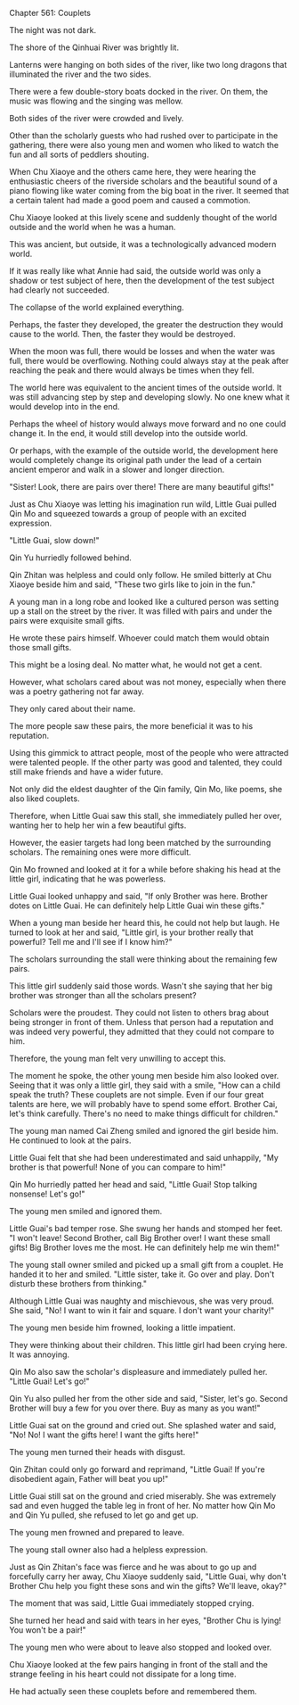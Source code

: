 Chapter 561: Couplets

The night was not dark.

The shore of the Qinhuai River was brightly lit.

Lanterns were hanging on both sides of the river, like two long dragons that illuminated the river and the two sides.

There were a few double-story boats docked in the river. On them, the music was flowing and the singing was mellow.

Both sides of the river were crowded and lively.

Other than the scholarly guests who had rushed over to participate in the gathering, there were also young men and women who liked to watch the fun and all sorts of peddlers shouting.

When Chu Xiaoye and the others came here, they were hearing the enthusiastic cheers of the riverside scholars and the beautiful sound of a piano flowing like water coming from the big boat in the river. It seemed that a certain talent had made a good poem and caused a commotion.

Chu Xiaoye looked at this lively scene and suddenly thought of the world outside and the world when he was a human.

This was ancient, but outside, it was a technologically advanced modern world.

If it was really like what Annie had said, the outside world was only a shadow or test subject of here, then the development of the test subject had clearly not succeeded.

The collapse of the world explained everything.

Perhaps, the faster they developed, the greater the destruction they would cause to the world. Then, the faster they would be destroyed.

When the moon was full, there would be losses and when the water was full, there would be overflowing. Nothing could always stay at the peak after reaching the peak and there would always be times when they fell.

The world here was equivalent to the ancient times of the outside world. It was still advancing step by step and developing slowly. No one knew what it would develop into in the end.

Perhaps the wheel of history would always move forward and no one could change it. In the end, it would still develop into the outside world.

Or perhaps, with the example of the outside world, the development here would completely change its original path under the lead of a certain ancient emperor and walk in a slower and longer direction.

"Sister\! Look, there are pairs over there\! There are many beautiful gifts\!"

Just as Chu Xiaoye was letting his imagination run wild, Little Guai pulled Qin Mo and squeezed towards a group of people with an excited expression.

"Little Guai, slow down\!"

Qin Yu hurriedly followed behind.

Qin Zhitan was helpless and could only follow. He smiled bitterly at Chu Xiaoye beside him and said, "These two girls like to join in the fun."

A young man in a long robe and looked like a cultured person was setting up a stall on the street by the river. It was filled with pairs and under the pairs were exquisite small gifts.

He wrote these pairs himself. Whoever could match them would obtain those small gifts.

This might be a losing deal. No matter what, he would not get a cent.

However, what scholars cared about was not money, especially when there was a poetry gathering not far away.

They only cared about their name.

The more people saw these pairs, the more beneficial it was to his reputation.

Using this gimmick to attract people, most of the people who were attracted were talented people. If the other party was good and talented, they could still make friends and have a wider future.

Not only did the eldest daughter of the Qin family, Qin Mo, like poems, she also liked couplets.

Therefore, when Little Guai saw this stall, she immediately pulled her over, wanting her to help her win a few beautiful gifts.

However, the easier targets had long been matched by the surrounding scholars. The remaining ones were more difficult.

Qin Mo frowned and looked at it for a while before shaking his head at the little girl, indicating that he was powerless.

Little Guai looked unhappy and said, "If only Brother was here. Brother dotes on Little Guai. He can definitely help Little Guai win these gifts."

When a young man beside her heard this, he could not help but laugh. He turned to look at her and said, "Little girl, is your brother really that powerful? Tell me and I'll see if I know him?"

The scholars surrounding the stall were thinking about the remaining few pairs.

This little girl suddenly said those words. Wasn't she saying that her big brother was stronger than all the scholars present?

Scholars were the proudest. They could not listen to others brag about being stronger in front of them. Unless that person had a reputation and was indeed very powerful, they admitted that they could not compare to him.

Therefore, the young man felt very unwilling to accept this.

The moment he spoke, the other young men beside him also looked over. Seeing that it was only a little girl, they said with a smile, "How can a child speak the truth? These couplets are not simple. Even if our four great talents are here, we will probably have to spend some effort. Brother Cai, let's think carefully. There's no need to make things difficult for children."

The young man named Cai Zheng smiled and ignored the girl beside him. He continued to look at the pairs.

Little Guai felt that she had been underestimated and said unhappily, "My brother is that powerful\! None of you can compare to him\!"

Qin Mo hurriedly patted her head and said, "Little Guai\! Stop talking nonsense\! Let's go\!"

The young men smiled and ignored them.

Little Guai's bad temper rose. She swung her hands and stomped her feet. "I won't leave\! Second Brother, call Big Brother over\! I want these small gifts\! Big Brother loves me the most. He can definitely help me win them\!"

The young stall owner smiled and picked up a small gift from a couplet. He handed it to her and smiled. "Little sister, take it. Go over and play. Don't disturb these brothers from thinking."

Although Little Guai was naughty and mischievous, she was very proud. She said, "No\! I want to win it fair and square. I don't want your charity\!"

The young men beside him frowned, looking a little impatient.

They were thinking about their children. This little girl had been crying here. It was annoying.

Qin Mo also saw the scholar's displeasure and immediately pulled her. "Little Guai\! Let's go\!"

Qin Yu also pulled her from the other side and said, "Sister, let's go. Second Brother will buy a few for you over there. Buy as many as you want\!"

Little Guai sat on the ground and cried out. She splashed water and said, "No\! No\! I want the gifts here\! I want the gifts here\!"

The young men turned their heads with disgust.

Qin Zhitan could only go forward and reprimand, "Little Guai\! If you're disobedient again, Father will beat you up\!"

Little Guai still sat on the ground and cried miserably. She was extremely sad and even hugged the table leg in front of her. No matter how Qin Mo and Qin Yu pulled, she refused to let go and get up.

The young men frowned and prepared to leave.

The young stall owner also had a helpless expression.

Just as Qin Zhitan's face was fierce and he was about to go up and forcefully carry her away, Chu Xiaoye suddenly said, "Little Guai, why don't Brother Chu help you fight these sons and win the gifts? We'll leave, okay?"

The moment that was said, Little Guai immediately stopped crying.

She turned her head and said with tears in her eyes, "Brother Chu is lying\! You won't be a pair\!"

The young men who were about to leave also stopped and looked over.

Chu Xiaoye looked at the few pairs hanging in front of the stall and the strange feeling in his heart could not dissipate for a long time.

He had actually seen these couplets before and remembered them.
